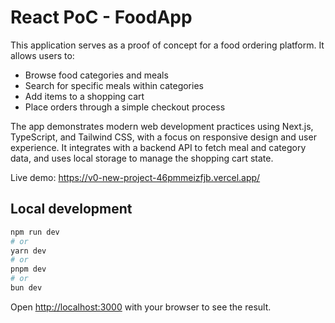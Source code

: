 # React PoC - FoodApp

This application serves as a proof of concept for a food ordering platform. It allows users to:

- Browse food categories and meals
- Search for specific meals within categories
- Add items to a shopping cart
- Place orders through a simple checkout process

The app demonstrates modern web development practices using Next.js, TypeScript, and Tailwind CSS, with a focus on responsive design and user experience. It integrates with a backend API to fetch meal and category data, and uses local storage to manage the shopping cart state.

Live demo: https://v0-new-project-46pmmeizfjb.vercel.app/

## Local development

```bash
npm run dev
# or
yarn dev
# or
pnpm dev
# or
bun dev
```

Open [http://localhost:3000](http://localhost:3000) with your browser to see the result.
